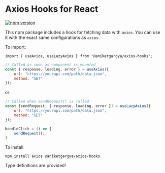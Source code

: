 # Axios Hooks for React

[![npm version](http://img.shields.io/npm/v/@aniketgargya/axios-hooks.svg?style=flat)](https://npmjs.org/package/@aniketgargya/axios-hooks "View this project on npm")

This npm package includes a hook for fetching data with ```axios```. You can use it with the exact same configurations as ```axios```.

To import:
```
import { useAxios, useLazyAxios } from "@aniketgargya/axios-hooks";
```

```javascript
// Called as soon as component is mounted
const { response, loading, error } = useAxios({
    url: "https://yourapi.com/path/data.json",
    method: "GET"
});
```
or
```javascript
// Called when sendRequest() is called
const [sendRequest, { response, loading, error }] = useLazyAxios({
    url: "https://yourapi.com/path/data.json",
    method: "GET"
});

handleClick = () => {
    sendRequest();
}
```

To install:
```
npm install axios @aniketgargya/axios-hooks
```

Type definitions are provided!